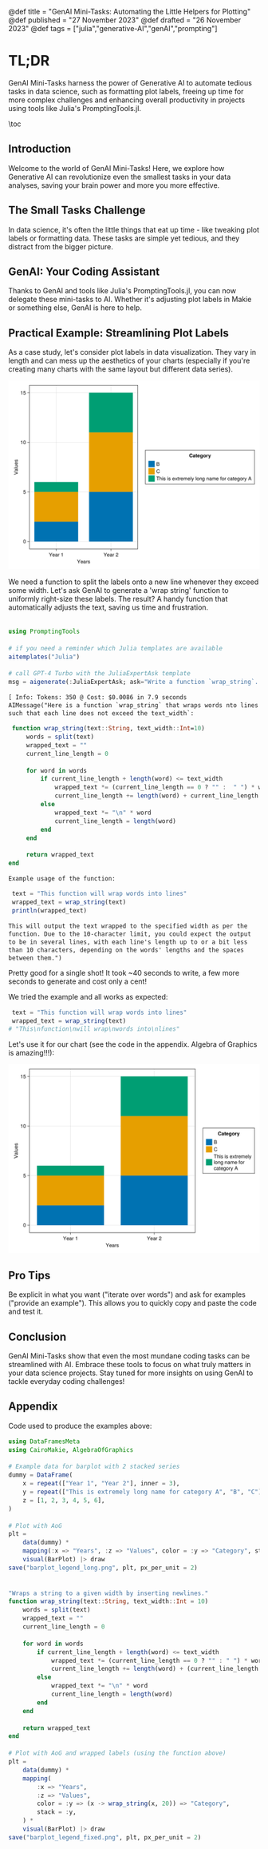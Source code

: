 @def title = "GenAI Mini-Tasks: Automating the Little Helpers for Plotting"
@def published = "27 November 2023"
@def drafted = "26 November 2023"
@def tags = ["julia","generative-AI","genAI","prompting"]

# TL;DR
GenAI Mini-Tasks harness the power of Generative AI to automate tedious tasks in data science, such as formatting plot labels, freeing up time for more complex challenges and enhancing overall productivity in projects using tools like Julia's PromptingTools.jl.

\toc 


## Introduction
Welcome to the world of GenAI Mini-Tasks! Here, we explore how Generative AI can revolutionize even the smallest tasks in your data analyses, saving your brain power and more you more effective.

## The Small Tasks Challenge
In data science, it's often the little things that eat up time - like tweaking plot labels or formatting data. These tasks are simple yet tedious, and they distract from the bigger picture.

## GenAI: Your Coding Assistant
Thanks to GenAI and tools like Julia's PromptingTools.jl, you can now delegate these mini-tasks to AI. Whether it's adjusting plot labels in Makie or something else, GenAI is here to help.

## Practical Example: Streamlining Plot Labels
As a case study, let's consider plot labels in data visualization. They vary in length and can mess up the aesthetics of your charts (especially if you're creating many charts with the same layout but different data series). 

![Barplot with a bad legend](/assets/genai_mini_tasks_plotting_helpers/barplot_legend_long.png)

We need a function to split the labels onto a new line whenever they exceed some width. Let's ask GenAI to generate a 'wrap string' function to uniformly right-size these labels. The result? A handy function that automatically adjusts the text, saving us time and frustration.

```julia

using PromptingTools

# if you need a reminder which Julia templates are available
aitemplates("Julia") 

# call GPT-4 Turbo with the JuliaExpertAsk template
msg = aigenerate(:JuliaExpertAsk; ask="Write a function `wrap_string`. It iterates over words and it will add a new line each time a maximum `text_width::Int=10` would be exceeded. Provide an example", model="gpt4t")
```

```plaintext
[ Info: Tokens: 350 @ Cost: $0.0086 in 7.9 seconds
AIMessage("Here is a function `wrap_string` that wraps words nto lines such that each line does not exceed the text_width`:
```

```julia
 function wrap_string(text::String, text_width::Int=10)
     words = split(text)
     wrapped_text = ""
     current_line_length = 0

     for word in words
         if current_line_length + length(word) <= text_width
             wrapped_text *= (current_line_length == 0 ? "" :  " ") * word
             current_line_length += length(word) + current_line_length == 0 ? 0 : 1
         else
             wrapped_text *= "\n" * word
             current_line_length = length(word)
         end
     end

     return wrapped_text
end
```

```plaintext
Example usage of the function:
```

```julia
 text = "This function will wrap words into lines"
 wrapped_text = wrap_string(text)
 println(wrapped_text)
```

```plaintext
This will output the text wrapped to the specified width as per the function. Due to the 10-character limit, you could expect the output to be in several lines, with each line's length up to or a bit less than 10 characters, depending on the words' lengths and the spaces between them.")
```

Pretty good for a single shot! It took ~40 seconds to write, a few more seconds to generate and cost only a cent!

We tried the example and all works as expected:
```julia
 text = "This function will wrap words into lines"
 wrapped_text = wrap_string(text)
# "This\nfunction\nwill wrap\nwords into\nlines"
```

Let's use it for our chart (see the code in the appendix. Algebra of Graphics is amazing!!!):

![Barplot with a fixed legend](/assets/genai_mini_tasks_plotting_helpers/barplot_legend_fixed.png)

## Pro Tips

Be explicit in what you want ("iterate over words") and ask for examples ("provide an example"). This allows you to quickly copy and paste the code and test it.

## Conclusion
GenAI Mini-Tasks show that even the most mundane coding tasks can be streamlined with AI. Embrace these tools to focus on what truly matters in your data science projects. Stay tuned for more insights on using GenAI to tackle everyday coding challenges!

## Appendix

Code used to produce the examples above:

```julia
using DataFramesMeta
using CairoMakie, AlgebraOfGraphics

# Example data for barplot with 2 stacked series
dummy = DataFrame(
    x = repeat(["Year 1", "Year 2"], inner = 3),
    y = repeat(["This is extremely long name for category A", "B", "C"], outer = 2),
    z = [1, 2, 3, 4, 5, 6],
)

# Plot with AoG
plt =
    data(dummy) *
    mapping(:x => "Years", :z => "Values", color = :y => "Category", stack = :y) *
    visual(BarPlot) |> draw
save("barplot_legend_long.png", plt, px_per_unit = 2)


"Wraps a string to a given width by inserting newlines."
function wrap_string(text::String, text_width::Int = 10)
    words = split(text)
    wrapped_text = ""
    current_line_length = 0

    for word in words
        if current_line_length + length(word) <= text_width
            wrapped_text *= (current_line_length == 0 ? "" : " ") * word
            current_line_length += length(word) + (current_line_length == 0 ? 0 : 1)
        else
            wrapped_text *= "\n" * word
            current_line_length = length(word)
        end
    end

    return wrapped_text
end

# Plot with AoG and wrapped labels (using the function above)
plt =
    data(dummy) *
    mapping(
        :x => "Years",
        :z => "Values",
        color = :y => (x -> wrap_string(x, 20)) => "Category",
        stack = :y,
    ) *
    visual(BarPlot) |> draw
save("barplot_legend_fixed.png", plt, px_per_unit = 2)
```
